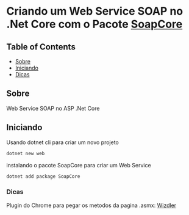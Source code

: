 # Criando um Web Service SOAP no .Net Core com o Pacote [SoapCore](https://github.com/DigDes/SoapCore)


## Table of Contents

- [Sobre](#sobre)
- [Iniciando](#iniciando)
- [Dicas](#dicas)

## Sobre <a name = "sobre"></a>

Web Service SOAP no ASP .Net Core

## Iniciando <a name = "iniciando"></a>

Usando dotnet cli para criar um novo projeto

```bash
dotnet new web
```

instalando o pacote SoapCore para criar um Web Service

```bash
dotnet add package SoapCore
```

### Dicas <a name = "dicas"></a>

Plugin do Chrome para pegar os metodos da pagina .asmx:
[Wizdler](https://chrome.google.com/webstore/search/wizdler?hl=en-US&utm_source=chrome-ntp-launcher)


